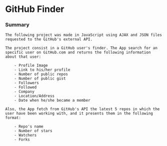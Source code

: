 # GitHub Finder

### Summary

    The following project was made in JavaScript using AJAX and JSON files requested to the GitHub's external API.

    The project consist in a GitHub user's finder. The App search for an specific user on GitHub.com and returns the following information about that user:

        - Profile Image
        - Link to his/her profile
        - Number of public repos
        - Number of public gist
        - Followers
        - Followed
        - Company
        - Location/Address
        - Date when he/she became a member

    Also, the App fetch from GitHub's API the latest 5 repos in which the user have been working with, and it presents them in the following format:

        - Repo's name
        - Number of stars
        - Watchers
        - Forks
    

